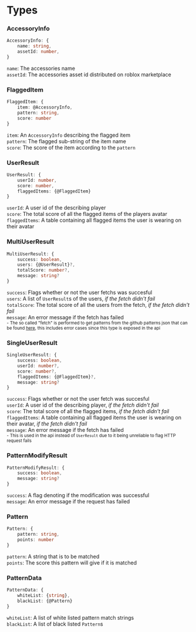 # Types

### AccessoryInfo

```ts
AccessoryInfo: {
    name: string,
    assetId: number,
}
```
`name`: The accessories name\
`assetId`: The accessories asset id distributed on roblox marketplace

### FlaggedItem

```ts
FlaggedItem: {
    item: @AccessoryInfo,
    pattern: string,
    score: number
}
```
`item`: An `AccessoryInfo` describing the flagged item\
`pattern`: The flagged sub-string of the item name\
`score`: The score of the item according to the `pattern`

### UserResult

```ts
UserResult: {
	userId: number,
	score: number,
	flaggedItems: {@FlaggedItem}
}
```
`userId`: A user id of the describing player\
`score`: The total score of all the flagged items of the players avatar\
`flaggedItems`: A table containing all flagged items the user is wearing on their avatar

### MultiUserResult

```ts
MultiUserResult: {
    success: boolean,
    users: {@UserResult}?,
    totalScore: number?,
    message: string?
}
```
`success`: Flags whether or not the user fetchs was succesful\
`users`: A list of `UserResult`s of the users, *if the fetch didn't fail*\
`totalScore`: The total score of all the users from the fetch, *if the fetch didn't fail*\
`message`: An error message if the fetch has failed\
<sub>- The so called "fetch" is performed to get patterns from the github patterns json that can be found [here](https://github.com/DevKrazes/RBXLSCORE/blob/main/patterns.json), this includes error cases since this type is exposed in the api</sub>

### SingleUserResult

```ts
SingleUserResult: {
    success: boolean,
	userId: number?,
	score: number?,
	flaggedItems: {@FlaggedItem}?,
	message: string?
}
```
`success`: Flags whether or not the user fetch was succesful\
`userId`: A user id of the describing player, *if the fetch didn't fail*\
`score`: The total score of all the flagged items, *if the fetch didn't fail*\
`flaggedItems`: A table containing all flagged items the user is wearing on their avatar, *if the fetch didn't fail*\
`message`: An error message if the fetch has failed\
<sub>- This is used in the api instead of `UserResult` due to it being unreliable to flag HTTP request fails</sub>

### PatternModifyResult
```ts
PatternModifyResult: {
    success: boolean,
    message: string?
}
```
`success`: A flag denoting if the modification was successful\
`message`: An error message if the request has failed

### Pattern

```ts
Pattern: {
	pattern: string,
	points: number
}
```
`pattern`: A string that is to be matched\
`points`: The score this pattern will give if it is matched

### PatternData

```ts
PatternData: {
	whiteList: {string},
	blackList: {@Pattern}
}
```
`whiteList`: A list of white listed pattern match strings\
`blackList`: A list of black listed `Pattern`s